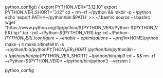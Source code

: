 python_config() {
    export PYTHON_VER="3.12.10"
    export PYTHON_VER_SHORT="3.12"
    cd ~
    rm -rf ~/python && mkdir -p ~/python
    echo 'export PATH=~/python/bin:$PATH' >> ~/.bashrc
    source ~/.bashrc
    wget "https://www.python.org/ftp/python/${PYTHON_VER}/Python-${PYTHON_VER}.tgz"
    tar -zxf ~/Python-${PYTHON_VER}.tgz
    cd ~/Python-${PYTHON_VER}/
    ./configure --enable-optimizations --prefix=$HOME/python
    make -j 4
    make altinstall
    ln -s ~/python/bin/python${PYTHON_VER_SHORT} ~/python/bin/python3
    ln -s ~/python/bin/pip${PYTHON_VER_SHORT} ~/python/bin/pip3
    cd ~ && rm -rf ~/Python-${PYTHON_VER}*
    ~/python/bin/python3 --version
}

python_config

